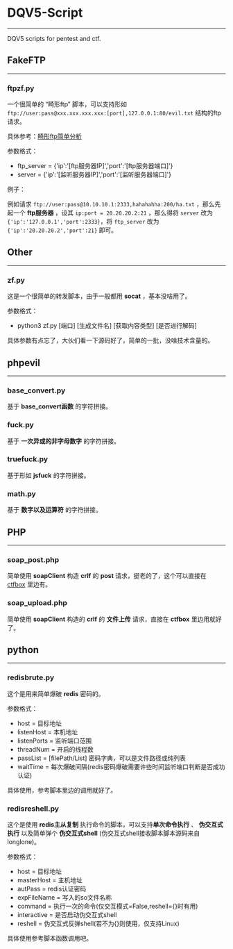 # DQV5-Script

------

DQV5 scripts for pentest and ctf.



## FakeFTP

------

### ftpzf.py

一个很简单的 “畸形ftp” 脚本，可以支持形如 `ftp://user:pass@xxx.xxx.xxx.xxx:[port],127.0.0.1:80/evil.txt` 结构的ftp请求。

具体参考：[畸形ftp简单分析](https://morblog.cc/posts/60343/?t=1615684110173)

参数格式：

- ftp_server = {'ip':'[ftp服务器IP]','port':'[ftp服务器端口]'}
- server = {'ip':'[监听服务器IP]','port':'[监听服务器端口]'}

例子：

例如请求 `ftp://user:pass@10.10.10.1:2333,hahahahha:200/ha.txt` ，那么先起一个 **ftp服务器** ，设其 `ip:port = 20.20.20.2:21` ，那么得将 `server` 改为 `{'ip':'127.0.0.1','port':2333}`，将 `ftp_server` 改为 `{'ip':'20.20.20.2','port':21}` 即可。



## Other

------

### zf.py

这是一个很简单的转发脚本，由于一般都用 **socat** ，基本没啥用了。

参数格式：

- python3 zf.py [端口] [生成文件名] [获取内容类型] [是否进行解码]

具体参数有点忘了，大伙们看一下源码好了，简单的一批，没啥技术含量的。



## phpevil

------

### base_convert.py

基于 **base_convert函数** 的字符拼接。

### fuck.py

基于 **一次异或的非字母数字** 的字符拼接。

### truefuck.py

基于形如 **jsfuck** 的字符拼接。

### math.py

基于 **数字以及运算符** 的字符拼接。



## PHP

------

### soap_post.php

简单使用 **soapClient** 构造 **crlf** 的 **post** 请求，挺老的了，这个可以直接在 [ctfbox](https://github.com/way29/ctfbox) 里边有。

### soap_upload.php

简单使用 **soapClient** 构造的 **crlf** 的 **文件上传** 请求，直接在 **ctfbox** 里边用就好了。



## python

------

### redisbrute.py

这个是用来简单爆破 **redis** 密码的。

参数格式：

- host = 目标地址
- listenHost = 本机地址
- listenPorts = 监听端口范围
- threadNum = 开启的线程数
- passList = [filePath/List] 密码字典，可以是文件路径或纯列表
- waitTime = 每次爆破间隔(redis密码爆破需要许些时间监听端口判断是否成功认证)

具体使用，参考脚本里边的调用就好了。

### redisreshell.py

这个是使用 **redis主从复制** 执行命令的脚本，可以支持**单次命令执行** 、 **伪交互式执行** 以及简单弹个 **伪交互式shell** (伪交互式shell接收脚本脚本源码来自 longlone)。

参数格式：

- host = 目标地址
- masterHost = 主机地址
- autPass = redis认证密码
- expFileName = 写入的so文件名称
- command = 执行一次的命令(仅交互模式=False,reshell={}时有用)
- interactive = 是否启动伪交互式shell
- reshell = 伪交互式反弹shell(若不为{}则使用，仅支持Linux)

具体使用参考脚本函数调用吧。
